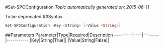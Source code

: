 #Set-SPOConfiguration
*Topic automatically generated on: 2015-06-11*

To be deprecated
##Syntax
```powershell
Set-SPOConfiguration -Key <String> [-Value <String>]
```


##Parameters
Parameter|Type|Required|Description
---------|----|--------|-----------
|Key|String|True||
|Value|String|False||
<!-- Ref: 8F21EFF285575EF1A4740E9618B3007A -->